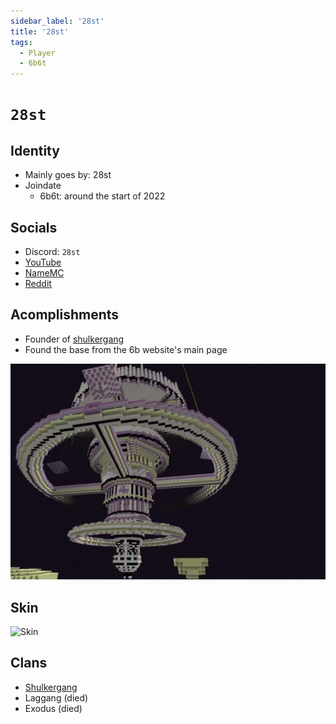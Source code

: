 ```yaml
---
sidebar_label: '28st'
title: '28st'
tags:
  - Player
  - 6b6t
---
```


# `28st`

## Identity
* Mainly goes by: 28st
* Joindate
  * 6b6t: around the start of 2022

## Socials
* Discord: `28st`
* [YouTube](https://www.youtube.com/@28sty)
* [NameMC](https://namemc.com/profile/28st.2)
* [Reddit](https://www.reddit.com/user/28st/)

## Acomplishments
* Founder of [shulkergang](../Groups/shulkergang.md)
* Found the base from the 6b website's main page 

![base from the 6b website](static/img/screenshots/6bwebsitebase.png)

## Skin
![Skin](https://s.namemc.com/3d/skin/body.png?id=58e6a4263496d5c4&model=slim&theta=30&model=classic&theta=30&phi=21&time=90&width=100&height=200)

## Clans
* [Shulkergang](../Groups/shulkergang.md)
* Laggang (died)
* Exodus (died)

